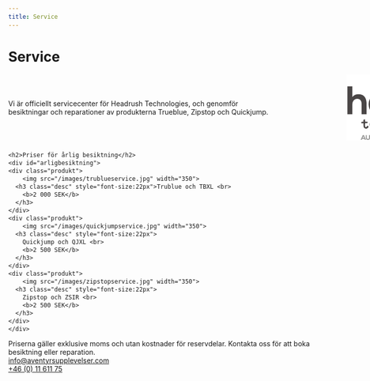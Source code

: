 ```yaml
---
title: Service
---
```


<style>
    .servicetext {
        width:550px;
        margin-right:50px;  
    }
    #serviceintro
    {
        display:flex;
        width:1080px;
        align-items:center;
        justify-content:space-between;
        margin-bottom:20px;
    }
    .servicetexttva{
        width:630px;
        
    }
</style>


 <h1>
 Service</h1>
 
 <div id="serviceintro">
     
 <div class="servicetext">
 
  Vi är officiellt servicecenter för Headrush Technologies, och genomför besiktningar och reparationer av produkterna Trueblue, Zipstop och Quickjump. 
 
</div>
 <img class="logosclass"  src="/images/headrushservicecenter.png">

  </div>

<div class="gradiv">

	<h2>Priser för årlig besiktning</h2>
    <div id="arligbesiktning">
	<div class="produkt">
		<img src="/images/trublueservice.jpg" width="350">
      <h3 class="desc" style="font-size:22px">Trublue och TBXL <br>
        <b>2 000 SEK</b>
      </h3>
	</div>
	<div class="produkt">
		<img src="/images/quickjumpservice.jpg" width="350">
      <h3 class="desc" style="font-size:22px">
        Quickjump och QJXL <br>
        <b>2 500 SEK</b>
      </h3>
	</div>
	<div class="produkt">
		<img src="/images/zipstopservice.jpg" width="350">
      <h3 class="desc" style="font-size:22px">
        Zipstop och ZSIR <br>
        <b>2 500 SEK</b>
      </h3>
	</div>
    </div>
  
</div>
<div class="servicetexttva">
Priserna gäller exklusive moms och utan kostnader för reservdelar.     
Kontakta oss för att boka besiktning eller reparation.
</div>
<div class="kontaktknappar">  
<div>
<a href="mailto:info@aventyrsupplevelser.com" class="kontaktbutton">info@aventyrsupplevelser.com</a></div>
<div>
<a href="tel:+461161175" class="kontaktbutton">+46 (0) 11 611 75</a>
</div>
</div>
